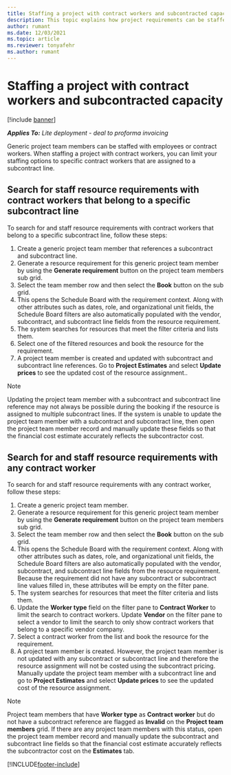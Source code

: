 ```yaml
---
title: Staffing a project with contract workers and subcontracted capacity
description: This topic explains how project requirements can be staffed using contract workers or subcontracted capacity in Microsoft Dynamics 365 Project Operations.
author: rumant
ms.date: 12/03/2021
ms.topic: article
ms.reviewer: tonyafehr 
ms.author: rumant
---
```


# Staffing a project with contract workers and subcontracted capacity

[!include [banner](../../includes/dataverse-preview.md)]

_**Applies To:** Lite deployment - deal to proforma invoicing_

Generic project team members can be staffed with employees or contract workers. When staffing a project with contract workers, you can limit your staffing options to specific contract workers that are assigned to a subcontract line. 

## Search for staff resource requirements with contract workers that belong to a specific subcontract line

To search for and staff resource requirements with contract workers that belong to a specific subcontract line, follow these steps:

1. Create a generic project team member that references a subcontract and subcontract line.
2. Generate a resource requirement for this generic project team member by using the **Generate requirement** button on the project team members sub grid.
3. Select the team member row and then select the **Book** button on the sub grid. 
4. This opens the Schedule Board with the requirement context. Along with other attributes such as dates, role, and organizational unit fields, the Schedule Board filters are also automatically populated with the vendor, subcontract, and subcontract line fields from the resource requirement.
5. The system searches for resources that meet the filter criteria and lists them. 
6. Select one of the filtered resources and book the resource for the requirement. 
7. A project team member is created and updated with subcontract and subcontract line references. Go to **Project Estimates** and select **Update prices** to see the updated cost of the resource assignment.. 

> [!NOTE]
> Updating the project team member with a subcontract and subcontract line reference may not always be possible during the booking if the resource is assigned to multiple subcontract lines. If the system is unable to update the project team member with a subcontract and subcontract line, then open the project team member record and manually update these fields so that the financial cost estimate accurately reflects the subcontractor cost.

## Search for and staff resource requirements with any contract worker

To search for and staff resource requirements with any contract worker, follow these steps:

1. Create a generic project team member.
2. Generate a resource requirement for this generic project team member by using the **Generate requirement** button on the project team members sub grid.
3. Select the team member row and then select the **Book** button on the sub grid. 
4. This opens the Schedule Board with the requirement context. Along with other attributes such as dates, role, and organizational unit fields, the Schedule Board filters are also automatically populated with the vendor, subcontract, and subcontract line fields from the resource requirement. Because the requirement did not have any subcontract or subcontract line values filled in, these attributes will be empty on the filter pane.
5. The system searches for resources that meet the filter criteria and lists them.
6. Update the **Worker type** field on the filter pane to **Contract Worker** to limit the search to contract workers. Update **Vendor** on the filter pane to select a vendor to limit the search to only show contract workers that belong to a specific vendor company.
7. Select a contract worker from the list and book the resource for the requirement.
8. A project team member is created. However, the project team member is not updated with any subcontract or subcontract line and therefore the resource assignment will not be costed using the subcontract pricing. Manually update the project team member with a subcontract line and go to **Project Estimates** and select **Update prices** to see the updated cost of the resource assignment.

> [!NOTE]
> Project team members that have **Worker type** as **Contract worker** but do not have a subcontract reference are flagged as **Invalid** on the **Project team members** grid. If there are any project team members with this status, open the project team member record and manually update the subcontract and subcontract line fields so that the financial cost estimate accurately reflects the subcontractor cost on the **Estimates** tab. 


[!INCLUDE[footer-include](../../includes/footer-banner.md)]
